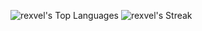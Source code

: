 ![rexvel's Top Languages](https://github-readme-stats.vercel.app/api/top-langs/?username=rexvel&theme=tokyonight&show_icons=true&hide_border=true&layout=compact)
![rexvel's Streak](https://github-readme-streak-stats.herokuapp.com/?user=rexvel&theme=tokyonight&hide_border=true)
<!--
**rexvel/rexvel** is a ✨ _special_ ✨ repository because its `README.md` (this file) appears on your GitHub profile.

Here are some ideas to get you started:

- 🔭 I’m currently working on ...
- 🌱 I’m currently learning ...
- 👯 I’m looking to collaborate on ...
- 🤔 I’m looking for help with ...
- 💬 Ask me about ...
- 📫 How to reach me: ...
- 😄 Pronouns: ...
- ⚡ Fun fact: ...
-->
